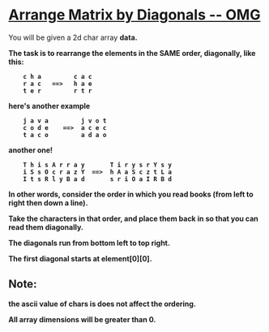 # [Arrange Matrix by Diagonals -- OMG](https://www.codewars.com/kata/arrange-matrix-by-diagonals-omg "https://www.codewars.com/kata/5ab1f8d38d28f67410000090")

You will be given a 2d char array <strong>data.



The task is to rearrange the elements in the SAME order, diagonally, like this:

        c h a         c a c 
        r a c   ==>   h a e
        t e r         r t r
      
here's another example
      
        j a v a         j v o t 
        c o d e    ==>  a c e c
        t a c o         a d a o 
        
      
another one!
      
        T h i s A r r a y       T i r y s r Y s y
        i S s O c r a z Y  ==>  h A a S c z t L a
        I t s R l y B a d       s r i O a I R B d
      


In other words, consider the order in which you read books (from left to right then down a line).

Take the characters in that order, and place them back in so that you can read them diagonally.

The diagonals run from bottom left to top right.

The first diagonal starts at element[0][0].


## Note: 

the ascii value of chars is does not affect the ordering.

All array dimensions will be greater than 0.